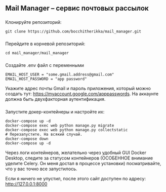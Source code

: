 ## Mail Manager – сервис почтовых рассылок

###
Клонируйте репозиторий:
```
git clone https://github.com/bocchitherikka/mail_manager.git
```
###
Перейдите в корневой репозиторий:
```
cd mail_manager/mail_manager
```
###
Создайте .env файл с переменными
```
EMAIL_HOST_USER = "some.gmail.address@gmail.com"
EMAIL_HOST_PASSWORD = "app password"
```
Укажите адрес почты Gmail и пароль приложения, который можно создать тут: https://myaccount.google.com/apppasswords. На аккаунте должна быть двухфакторная аутентификация.
###
Запустите докер-контейнеры и настройте их:
```
docker-compose up -d
docker-compose exec web python manage.py migrate
docker-compose exec web python manage.py collectstatic
# Перезапустите. На всякий случай.
docker-compose down
docker-compose up -d
```
Через логи контейнеров, желательно через удобный GUI Docker Desktop, следите за статусом контейнеров (ОСОБЕННОЕ внимание уделите Celery. Он меня достал в процессе установки) посматривайте, что у вас точно все запустилось.

Если я ничего не упустил, после этого сайт доступен по адресу: http://127.0.0.1:8000
